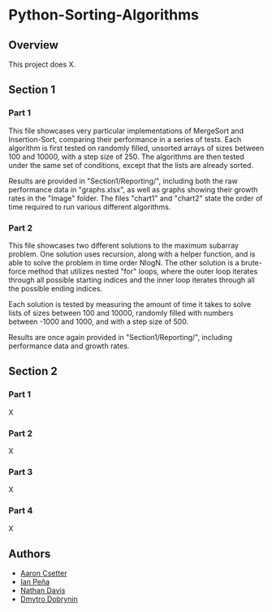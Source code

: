 # Python-Sorting-Algorithms

## Overview
This project does X.

## Section 1
### Part 1
This file showcases very particular implementations of MergeSort and Insertion-Sort, comparing their performance in a series of tests.  Each algorithm is first tested on randomly filled, unsorted arrays of sizes between 100 and 10000, with a step size of 250.  The algorithms are then tested under the same set of conditions, except that the lists are already sorted.

Results are provided in "Section1/Reporting/", including both the raw performance data in "graphs.xlsx", as well as graphs showing their growth rates in the "Image" folder.  The files "chart1" and "chart2" state the order of time required to run various different algorithms.

### Part 2
This file showcases two different solutions to the maximum subarray problem.  One solution uses recursion, along with a helper function, and is able to solve the problem in time order NlogN.  The other solution is a brute-force method that utilizes nested "for" loops, where the outer loop iterates through all possible starting indices and the inner loop iterates through all the possible ending indices.

Each solution is tested by measuring the amount of time it takes to solve lists of sizes between 100 and 10000, randomly filled with numbers between -1000 and 1000, and with a step size of 500.

Results are once again provided in "Section1/Reporting/", including performance data and growth rates.

## Section 2
### Part 1
X

### Part 2
X

### Part 3
X

### Part 4
X

## Authors
* [Aaron Csetter](https://github.com/acsetter)
* [Ian Peña](https://github.com/IanP105)
* [Nathan Davis](https://github.com/NathanD11)
* [Dmytro Dobrynin](https://github.com/dimdbr)

